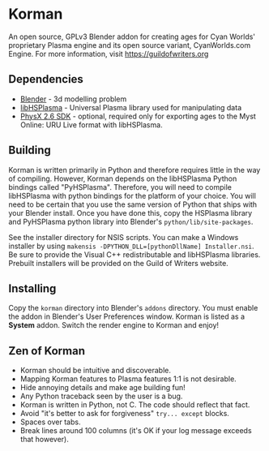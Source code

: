 Korman
======

An open source, GPLv3 Blender addon for creating ages for Cyan Worlds' proprietary Plasma engine
and its open source variant, CyanWorlds.com Engine. For more information, visit https://guildofwriters.org

Dependencies
------------
- [Blender](http://blender3d.org) - 3d modelling problem
- [libHSPlasma](https://github.com/H-uru/libhsplasma) - Universal Plasma library used for manipulating data
- [PhysX 2.6 SDK](http://www.nvidia.com/object/physx_archives.html) - optional, required only for exporting
ages to the Myst Online: URU Live format with libHSPlasma.

Building
--------
Korman is written primarily in Python and therefore requires little in the way of compiling. However, Korman
depends on the libHSPlasma Python bindings called "PyHSPlasma". Therefore, you will need to compile libHSPlasma
with python bindings for the platform of your choice. You will need to be certain that you use the same version
of Python that ships with your Blender install. Once you have done this, copy the HSPlasma library and PyHSPlasma
python library into Blender's `python/lib/site-packages`.

See the installer directory for NSIS scripts. You can make a Windows installer by using `makensis
-DPYTHON_DLL=[pythonDllName] Installer.nsi`. Be sure to provide the Visual C++ redistributable and
libHSPlasma libraries. Prebuilt installers will be provided on the Guild of Writers website.

Installing
----------
Copy the `korman` directory into Blender's `addons` directory. You must enable the addon in Blender's User
Preferences window. Korman is listed as a **System** addon. Switch the render engine to Korman and enjoy!

Zen of Korman
-------------
- Korman should be intuitive and discoverable.
- Mapping Korman features to Plasma features 1:1 is not desirable.
- Hide annoying details and make age building fun!
- Any Python traceback seen by the user is a bug.
- Korman is written in Python, not C. The code should reflect that fact.
- Avoid "it's better to ask for forgiveness" `try... except` blocks.
- Spaces over tabs.
- Break lines around 100 columns (it's OK if your log message exceeds that however).
